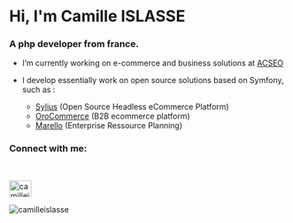 
<h1>Hi, I'm Camille ISLASSE</h1>

<h3>A php developer from france.</h3>



- I’m currently working on e-commerce and business solutions at [ACSEO](https://www.acseo.fr/)

- I develop essentially work on open source solutions based on Symfony, such as :
     - [Sylius](https://sylius.com) (Open Source Headless eCommerce Platform)
     - [OroCommerce](https://oroinc.fr/b2b-ecommerce/) (B2B ecommerce platform)
     - [Marello](https://www.marello.com/) (Enterprise Ressource Planning)

<h3 align="left">Connect with me:</h3><br>
<p align="left">
<a href="https://linkedin.com/in/camilleislasse" target="blank"><img align="center" src="https://cdn.jsdelivr.net/npm/simple-icons@3.0.1/icons/linkedin.svg" alt="camilleislasse" height="30" width="40" /></a>
</p>


<p><img align="left" src="https://github-readme-stats.vercel.app/api/top-langs?username=camilleislasse&show_icons=true&locale=en&layout=compact" alt="camilleislasse" /></p>
